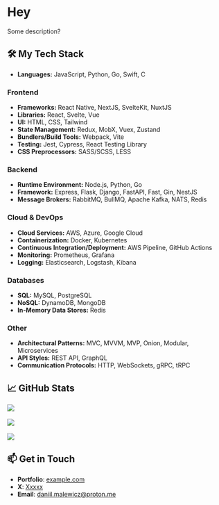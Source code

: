 # Hey

Some description?

## 🛠️ My Tech Stack

- **Languages:** JavaScript, Python, Go, Swift, C

### Frontend

- **Frameworks:** React Native, NextJS, SvelteKit, NuxtJS
- **Libraries:** React, Svelte, Vue
- **UI:** HTML, CSS, Tailwind
- **State Management:** Redux, MobX, Vuex, Zustand
- **Bundlers/Build Tools:** Webpack, Vite
- **Testing:** Jest, Cypress, React Testing Library
- **CSS Preprocessors:** SASS/SCSS, LESS

### Backend

- **Runtime Environment:** Node.js, Python, Go
- **Framework:** Express, Flask, Django, FastAPI, Fast, Gin, NestJS
- **Message Brokers:** RabbitMQ, BullMQ, Apache Kafka, NATS, Redis

### Cloud & DevOps

- **Cloud Services:** AWS, Azure, Google Cloud
- **Containerization:** Docker, Kubernetes
- **Continuous Integration/Deployment:** AWS Pipeline, GitHub Actions
- **Monitoring:** Prometheus, Grafana
- **Logging:** Elasticsearch, Logstash, Kibana

### Databases

- **SQL:** MySQL, PostgreSQL
- **NoSQL:** DynamoDB, MongoDB
- **In-Memory Data Stores:** Redis

### Other

- **Architectural Patterns:** MVC, MVVM, MVP, Onion, Modular, Microservices
- **API Styles:** REST API, GraphQL
- **Communication Protocols:** HTTP, WebSockets, gRPC, tRPC


## 📈 GitHub Stats

<a href="https://github.com/malewicz1337/github-readme-stats">
  <img align="center" src="https://github-readme-stats.vercel.app/api?username=malewicz1337&show_icons=true&theme=dark" />
</a>
<br><br>
<a href="https://git.io/streak-stats">
  <img align="center" src="https://streak-stats.demolab.com?user=malewicz1337&theme=dark" />
</a>
<br><br>
<a href="https://github.com/malewicz1337/github-readme-stats">
  <img align="center" src="https://github-readme-stats.vercel.app/api/top-langs/?username=malewicz1337&show_icons=true&theme=dark" />
</a>

## 📫 Get in Touch

- **Portfolio**: [example.com](https://google.com)
- **X**: [Xxxxx](https://twitter.com/ThePrimeagen)
- **Email**: [daniil.malewicz@proton.me](mailto:daniil.malewicz@proton.me)


<!---
malewicz1337/malewicz1337 is a ✨ special ✨ repository because its `README.md` (this file) appears on your GitHub profile.
You can click the Preview link to take a look at your changes.
--->
